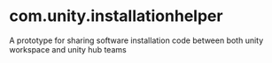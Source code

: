 # com.unity.installationhelper
A prototype for sharing software installation code between both unity workspace and unity hub teams
